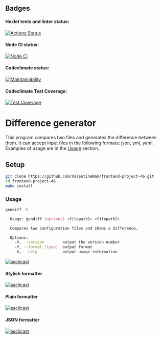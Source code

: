 ## Badges
#### Hexlet tests and linter status:
[![Actions Status](https://github.com/ValentineNam/frontend-project-46/actions/workflows/hexlet-check.yml/badge.svg)](https://github.com/ValentineNam/frontend-project-46/actions)

#### Node CI status:
[![Node CI](https://github.com/ValentineNam/frontend-project-46/actions/workflows/node-check.yml/badge.svg)](https://github.com/ValentineNam/frontend-project-46/actions/workflows/node-check.yml)

#### Codeclimate status:
[![Maintainability](https://api.codeclimate.com/v1/badges/5e6835640b85ed3b0c8d/maintainability)](https://codeclimate.com/github/ValentineNam/frontend-project-46/maintainability)

#### Codeclimate Test Coverage:
[![Test Coverage](https://api.codeclimate.com/v1/badges/5e6835640b85ed3b0c8d/test_coverage)](https://codeclimate.com/github/ValentineNam/frontend-project-46/test_coverage)

# Difference generator
This program compares two files and generates the difference between them.
It can accept input files in the following formats: json, yml, yaml.
Examples of usage are in the [Usage](#usage) section.

## Setup

```bash
git clone https://github.com/ValentineNam/frontend-project-46.git
cd frontend-project-46
make install
```

### Usage

```bash
gendiff -h

  Usage: gendiff [options] <filepath1> <filepath2>

  Compares two configuration files and shows a difference.

  Options:
    -V, --version        output the version number
    -f, --format [type]  output format
    -h, --help           output usage information
```

[![asciicast](https://asciinema.org/a/1uMmqbNIVHze4dj7UDEUctt67.svg)](https://asciinema.org/a/1uMmqbNIVHze4dj7UDEUctt67)

#### Stylish formatter
[![asciicast](https://asciinema.org/a/Aj6dvplDMgE1puY5g8o6Nfcav.svg)](https://asciinema.org/a/Aj6dvplDMgE1puY5g8o6Nfcav)

#### Plain formatter
[![asciicast](https://asciinema.org/a/Z2TjM8fMfofueZZekWW2KqA6J.svg)](https://asciinema.org/a/Z2TjM8fMfofueZZekWW2KqA6J)

#### JSON formatter
[![asciicast](https://asciinema.org/a/Cqjpjk196oPzmHIsdwm0zmvmQ.svg)](https://asciinema.org/a/Cqjpjk196oPzmHIsdwm0zmvmQ)